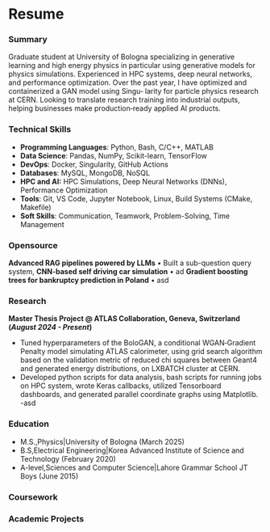 # Resume

### Summary
Graduate student at University of Bologna specializing in generative learning and high energy physics in
particular using generative models for physics simulations. Experienced in HPC systems, deep neural networks,
and performance optimization. Over the past year, I have optimized and containerized a GAN model using Singu‑
larity for particle physics research at CERN. Looking to translate research training into industrial outputs, helping
businesses make production‑ready applied AI products.

### Technical Skills
- **Programming Languages**: Python, Bash, C/C++, MATLAB
- **Data Science**: Pandas, NumPy, Scikit-learn, TensorFlow
- **DevOps**: Docker, Singularity, GitHub Actions
- **Databases**: MySQL, MongoDB, NoSQL
- **HPC and AI:** HPC Simulations, Deep Neural Networks (DNNs), Performance Optimization
- **Tools**: Git, VS Code, Jupyter Notebook, Linux, Build Systems (CMake, Makefile)
- **Soft Skills**: Communication, Teamwork, Problem-Solving, Time Management

### Opensource
**Advanced RAG pipelines powered by LLMs**
• Built a sub-question query system, 
**CNN-based self driving car simulation**
• ad
**Gradient boosting trees for bankruptcy prediction in Poland**
• asd

### Research
**Master Thesis Project @ ATLAS Collaboration,  Geneva, Switzerland (_August 2024 - Present_)**
- Tuned hyperparameters of the BoloGAN, a conditional WGAN‑Gradient Penalty model simulating ATLAS calorimeter, using grid search
algorithm based on the validation metric of reduced chi squares between Geant4 and generated energy distributions, on LXBATCH
cluster at CERN.
- Developed python scripts for data analysis, bash scripts for running jobs on HPC system, wrote Keras callbacks, utilized Tensorboard
dashboards, and generated parallel coordinate graphs using Matplotlib.
-asd

### Education
- M.S.,Physics|University of Bologna (March 2025)
- B.S,Electrical Engineering|Korea Advanced Institute of Science and Technology (February 2020)
- A-level,Sciences and Computer Science|Lahore Grammar School JT Boys (June 2015)

### Coursework


### Academic Projects
